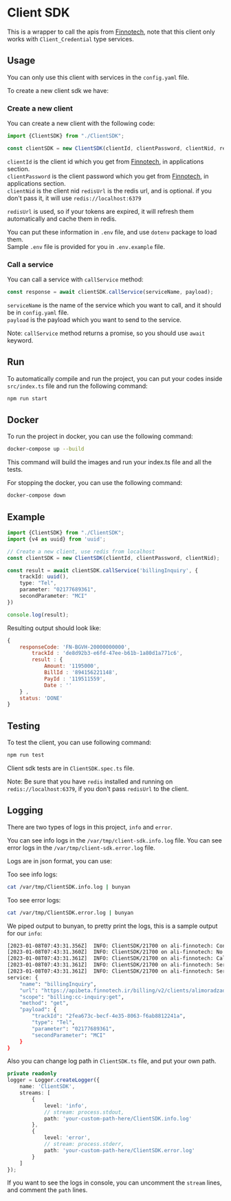 # Client SDK

This is a wrapper to call the apis from [Finnotech](https://finnotech.ir/doc/), note that this client only works
with `Client_Credential` type services.

## Usage

You can only use this client with services in the `config.yaml` file.

To create a new client sdk we have:

### Create a new client

You can create a new client with the following code:

```typescript
import {ClientSDK} from "./ClientSDK";

const clientSDK = new ClientSDK(clientId, clientPassword, clientNid, redisUrl);
```

`clientId` is the client id which you get from [Finnotech](https://finnotech.ir/clients), in applications section.  
`clientPassword` is the client password which you get from [Finnotech](https://finnotech.ir/clients), in applications
section.  
`clientNid` is the client nid
`redisUrl` is the redis url, and is optional. if you don't pass it, it will use `redis://localhost:6379`

`redisUrl` is used, so if your tokens are expired, it will refresh them automatically and cache them in redis.

You can put these information in `.env` file, and use `dotenv` package to load them.  
Sample `.env` file is provided for you in `.env.example` file.

### Call a service

You can call a service with `callService` method:

```typescript
const response = await clientSDK.callService(serviceName, payload);
```

`serviceName` is the name of the service which you want to call, and it should be in `config.yaml` file.  
`payload` is the payload which you want to send to the service.

Note: `callService` method returns a promise, so you should use `await` keyword.

## Run

To automatically compile and run the project, you can put your codes inside `src/index.ts` file and run the following
command:

```bash
npm run start
```

## Docker

To run the project in docker, you can use the following command:

```bash
docker-compose up --build
```
This command will build the images and run your index.ts file and all the tests.

For stopping the docker, you can use the following command:

```bash
docker-compose down
```

## Example

```typescript
import {ClientSDK} from "./ClientSDK";
import {v4 as uuid} from 'uuid';

// Create a new client, use redis from localhost
const clientSDK = new ClientSDK(clientId, clientPassword, clientNid);

const result = await clientSDK.callService('billingInquiry', {
    trackId: uuid(),
    type: "Tel",
    parameter: "02177689361",
    secondParameter: "MCI"
})

console.log(result);
```

Resulting output should look like:

```javascript
{
    responseCode: 'FN-BGVH-20000000000',
        trackId : 'de8d92b3-e6fd-47ee-b61b-1a80d1a771c6',
        result : {
            Amount: '1195000',
            BillId : '894156221148',
            PayId : '119511559',
            Date : ''
    } ,
    status: 'DONE'
}
```

## Testing

To test the client, you can use following command:

```bash
npm run test
```

Client sdk tests are in `ClientSDK.spec.ts` file.

Note: Be sure that you have `redis` installed and running on `redis://localhost:6379`, if you don't pass `redisUrl` to
the client.

## Logging

There are two types of logs in this project, `info` and `error`.

You can see info logs in the `/var/tmp/client-sdk.info.log` file.
You can see error logs in the `/var/tmp/client-sdk.error.log` file.

Logs are in json format, you can use:

Too see info logs:

```bash
cat /var/tmp/ClientSDK.info.log | bunyan
```

Too see error logs:

```bash
cat /var/tmp/ClientSDK.error.log | bunyan
```

We piped output to bunyan, to pretty print the logs, this is a sample output for our `info`:

```bash
[2023-01-08T07:43:31.356Z]  INFO: ClientSDK/21700 on ali-finnotech: Config file loaded from client-sdk/dest/../config.yaml successfully ..
[2023-01-08T07:43:31.360Z]  INFO: ClientSDK/21700 on ali-finnotech: No redis url provided, connecting to our local redis server ..
[2023-01-08T07:43:31.361Z]  INFO: ClientSDK/21700 on ali-finnotech: Calling service billingInquiry ..
[2023-01-08T07:43:31.361Z]  INFO: ClientSDK/21700 on ali-finnotech: Service validated successfully ..
[2023-01-08T07:43:31.361Z]  INFO: ClientSDK/21700 on ali-finnotech: Service url and payload are ready ..
service: {
    "name": "billingInquiry",
    "url": "https://apibeta.finnotech.ir/billing/v2/clients/alimoradzade/billingInquiry",
    "scope": "billing:cc-inquiry:get",
    "method": "get",
    "payload": {
        "trackId": "2fea673c-becf-4e35-8063-f6ab8812241a",
        "type": "Tel",
        "parameter": "02177689361",
        "secondParameter": "MCI"
    }
}
```

Also you can change log path in `ClientSDK.ts` file, and put your own path.

```typescript
private readonly
logger = Logger.createLogger({
    name: 'ClientSDK',
    streams: [
        {
            level: 'info',
            // stream: process.stdout,
            path: 'your-custom-path-here/ClientSDK.info.log'
        },
        {
            level: 'error',
            // stream: process.stderr,
            path: 'your-custom-path-here/ClientSDK.error.log'
        }
    ]
});
```

If you want to see the logs in console, you can uncomment the `stream` lines, and comment the `path` lines.

